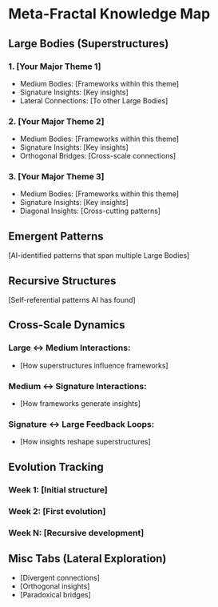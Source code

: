 # Meta-Fractal Knowledge Map

## Large Bodies (Superstructures)
### 1. [Your Major Theme 1]
- Medium Bodies: [Frameworks within this theme]
- Signature Insights: [Key insights]
- Lateral Connections: [To other Large Bodies]

### 2. [Your Major Theme 2]
- Medium Bodies: [Frameworks within this theme]
- Signature Insights: [Key insights]
- Orthogonal Bridges: [Cross-scale connections]

### 3. [Your Major Theme 3]
- Medium Bodies: [Frameworks within this theme]
- Signature Insights: [Key insights]
- Diagonal Insights: [Cross-cutting patterns]

## Emergent Patterns
[AI-identified patterns that span multiple Large Bodies]

## Recursive Structures
[Self-referential patterns AI has found]

## Cross-Scale Dynamics
### Large ↔ Medium Interactions:
- [How superstructures influence frameworks]

### Medium ↔ Signature Interactions:
- [How frameworks generate insights]

### Signature ↔ Large Feedback Loops:
- [How insights reshape superstructures]

## Evolution Tracking
### Week 1: [Initial structure]
### Week 2: [First evolution]
### Week N: [Recursive development]

## Misc Tabs (Lateral Exploration)
- [Divergent connections]
- [Orthogonal insights]
- [Paradoxical bridges]

